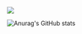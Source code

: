 <a href="https://www.youtube.com/channel/UC17rDYn5VhMNpK2guYTyepQ" target="_blank"><img src="https://img.shields.io/badge/뱃지레이블-배경색?style=social&logo=YouTube&logoColor=로고색상"/></a>

![Anurag's GitHub stats](https://github-readme-stats.vercel.app/api?username=thisissolmi&show_icons=true&theme=radical)
